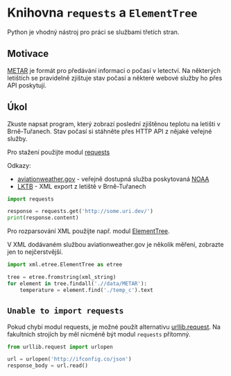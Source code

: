 # Knihovna `requests` a `ElementTree`

Python je vhodný nástroj pro práci se službami třetích stran.

## Motivace

[METAR] je formát pro předávání informací o počasí v letectví. 
Na  některých letištích se pravidelně zjištuje stav počasí a 
některé webové služby ho přes API poskytují.  

## Úkol

Zkuste napsat program, který zobrazí poslední zjištěnou teplotu na 
letišti v Brně-Tuřanech. Stav počasí si stáhněte přes HTTP API 
z nějaké veřejné služby. 

Pro stažení použijte modul [requests]  

Odkazy:
- [aviationweather.gov] - veřejně dostupná služba poskytovaná [NOAA] 
- [LKTB] - XML export z letiště v Brně-Tuřanech

```python
import requests

response = requests.get('http://some.uri.dev/')
print(response.content)
```

Pro rozparsování XML použijte např. modul [ElementTree]. 

V XML dodávaném službou aviationweather.gov  je několik měření, zobrazte jen to 
nejčerstvější.  

```python
import xml.etree.ElementTree as etree

tree = etree.fromstring(xml_string)
for element in tree.findall('.//data/METAR'):
    temperature = element.find('./temp_c').text
```

## `Unable to import requests` 

Pokud chybí  modul requests, je možné použít  alternativu [urllib.request]. 
Na fakultních strojích by měl nicméně být modul `requests`  přítomný.

```python
from urllib.request import urlopen

url = urlopen('http://ifconfig.co/json')
response_body = url.read() 
```

[METAR]: https://en.wikipedia.org/wiki/METAR
[aviationweather.gov]: https://aviationweather.gov/adds/dataserver
[LKTB]: https://aviationweather.gov/adds/dataserver_current/httpparam?dataSource=metars&requestType=retrieve&format=xml&stationString=LKTB&hoursBeforeNow=2
[NOAA]: http://www.noaa.gov/
[requests]: http://docs.python-requests.org/en/master/
[ElementTree]: https://docs.python.org/3.5/library/xml.etree.elementtree.html
[urllib.request]: https://docs.python.org/3.5/library/urllib.request.html#module-urllib.request
